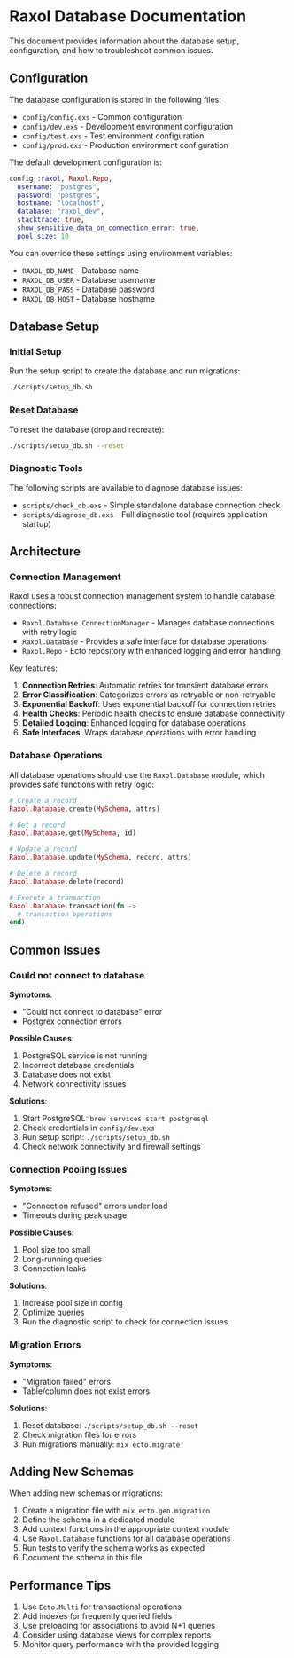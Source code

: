 # Raxol Database Documentation

This document provides information about the database setup, configuration, and how to troubleshoot common issues.

## Configuration

The database configuration is stored in the following files:

- `config/config.exs` - Common configuration
- `config/dev.exs` - Development environment configuration
- `config/test.exs` - Test environment configuration
- `config/prod.exs` - Production environment configuration

The default development configuration is:

```elixir
config :raxol, Raxol.Repo,
  username: "postgres",
  password: "postgres",
  hostname: "localhost",
  database: "raxol_dev",
  stacktrace: true,
  show_sensitive_data_on_connection_error: true,
  pool_size: 10
```

You can override these settings using environment variables:

- `RAXOL_DB_NAME` - Database name
- `RAXOL_DB_USER` - Database username
- `RAXOL_DB_PASS` - Database password
- `RAXOL_DB_HOST` - Database hostname

## Database Setup

### Initial Setup

Run the setup script to create the database and run migrations:

```bash
./scripts/setup_db.sh
```

### Reset Database

To reset the database (drop and recreate):

```bash
./scripts/setup_db.sh --reset
```

### Diagnostic Tools

The following scripts are available to diagnose database issues:

- `scripts/check_db.exs` - Simple standalone database connection check
- `scripts/diagnose_db.exs` - Full diagnostic tool (requires application startup)

## Architecture

### Connection Management

Raxol uses a robust connection management system to handle database connections:

- `Raxol.Database.ConnectionManager` - Manages database connections with retry logic
- `Raxol.Database` - Provides a safe interface for database operations
- `Raxol.Repo` - Ecto repository with enhanced logging and error handling

Key features:

1. **Connection Retries**: Automatic retries for transient database errors
2. **Error Classification**: Categorizes errors as retryable or non-retryable
3. **Exponential Backoff**: Uses exponential backoff for connection retries
4. **Health Checks**: Periodic health checks to ensure database connectivity
5. **Detailed Logging**: Enhanced logging for database operations
6. **Safe Interfaces**: Wraps database operations with error handling

### Database Operations

All database operations should use the `Raxol.Database` module, which provides safe functions with retry logic:

```elixir
# Create a record
Raxol.Database.create(MySchema, attrs)

# Get a record
Raxol.Database.get(MySchema, id)

# Update a record
Raxol.Database.update(MySchema, record, attrs)

# Delete a record
Raxol.Database.delete(record)

# Execute a transaction
Raxol.Database.transaction(fn ->
  # transaction operations
end)
```

## Common Issues

### Could not connect to database

**Symptoms**:

- "Could not connect to database" error
- Postgrex connection errors

**Possible Causes**:

1. PostgreSQL service is not running
2. Incorrect database credentials
3. Database does not exist
4. Network connectivity issues

**Solutions**:

1. Start PostgreSQL: `brew services start postgresql`
2. Check credentials in `config/dev.exs`
3. Run setup script: `./scripts/setup_db.sh`
4. Check network connectivity and firewall settings

### Connection Pooling Issues

**Symptoms**:

- "Connection refused" errors under load
- Timeouts during peak usage

**Possible Causes**:

1. Pool size too small
2. Long-running queries
3. Connection leaks

**Solutions**:

1. Increase pool size in config
2. Optimize queries
3. Run the diagnostic script to check for connection issues

### Migration Errors

**Symptoms**:

- "Migration failed" errors
- Table/column does not exist errors

**Solutions**:

1. Reset database: `./scripts/setup_db.sh --reset`
2. Check migration files for errors
3. Run migrations manually: `mix ecto.migrate`

## Adding New Schemas

When adding new schemas or migrations:

1. Create a migration file with `mix ecto.gen.migration`
2. Define the schema in a dedicated module
3. Add context functions in the appropriate context module
4. Use `Raxol.Database` functions for all database operations
5. Run tests to verify the schema works as expected
6. Document the schema in this file

## Performance Tips

1. Use `Ecto.Multi` for transactional operations
2. Add indexes for frequently queried fields
3. Use preloading for associations to avoid N+1 queries
4. Consider using database views for complex reports
5. Monitor query performance with the provided logging
